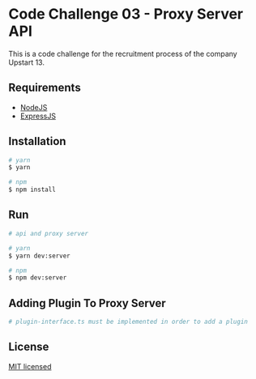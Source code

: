 # Code Challenge 03 - Proxy Server API
This is a code challenge for the recruitment process of the company Upstart 13.

## Requirements
* [NodeJS](https://nodejs.org/en/)
* [ExpressJS](https://expressjs.com/)

## Installation
```bash
# yarn
$ yarn

# npm
$ npm install
```

## Run
```bash
# api and proxy server

# yarn
$ yarn dev:server

# npm
$ npm dev:server
```

## Adding Plugin To Proxy Server
```bash
# plugin-interface.ts must be implemented in order to add a plugin
```

## License
[MIT licensed](LICENSE)
